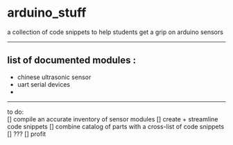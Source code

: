 arduino_stuff
=============

a collection of code snippets to help students get a grip on arduino sensors

----------------------------
list of documented modules :
----------------------------
- chinese ultrasonic sensor 
- uart serial devices
- 
----------------------------


to do:  
[] compile an accurate inventory of sensor modules
[] create + streamline code snippets
[] combine catalog of parts with a cross-list of code snippets
[] ???
[] profit
